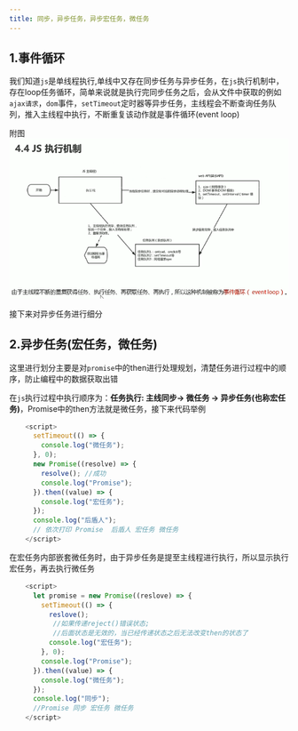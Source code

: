```yaml
---
title: 同步，异步任务，异步宏任务，微任务
---
```


## 1.事件循环

我们知道`js`是单线程执行,单线中又存在同步任务与异步任务，在`js`执行机制中，存在loop任务循环，简单来说就是执行完同步任务之后，会从文件中获取的例如`ajax请求`，`dom`事件，`setTimeout`定时器等异步任务，主线程会不断查询任务队列，推入主线程中执行，不断重复该动作就是事件循环(event loop)

附图![](js执行机制.png)

接下来对异步任务进行细分

## 2.异步任务(宏任务，微任务)

这里进行划分主要是对`promise`中的then进行处理规划，清楚任务进行过程中的顺序，防止编程中的数据获取出错

在`js`执行过程中执行顺序为：**任务执行: 主线同步-> 微任务 -> 异步任务(也称宏任务)**，Promise中的then方法就是微任务，接下来代码举例

```javascript
    <script>
      setTimeout(() => {
        console.log("微任务");
      }, 0);
      new Promise((resolve) => {
        resolve(); //成功
        console.log("Promise");
      }).then((value) => {
        console.log("宏任务");
      });
      console.log("后盾人");
      // 依次打印 Promise  后盾人 宏任务 微任务
    </script>
```

在宏任务内部嵌套微任务时，由于异步任务是提至主线程进行执行，所以显示执行宏任务，再去执行微任务

```javascript
    <script>
      let promise = new Promise((reslove) => {
        setTimeout(() => {
          reslove();
           //如果传递reject()错误状态; 
           //后面状态是无效的，当已经传递状态之后无法改变then的状态了
          console.log("宏任务");
        }, 0);
        console.log("Promise");
      }).then((value) => {
        console.log("微任务");
      });
      console.log("同步");
      //Promise 同步 宏任务 微任务
    </script>
```

